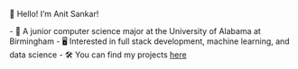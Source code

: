 <p>👀 Hello! I’m Anit Sankar!</p>
- 🏫 A junior computer science major at the University of Alabama at Birmingham
- 🖥️ Interested in full stack development, machine learning, and data science
- 🛠️ You can find my projects <a href="https://anitsankar.com/projects">here</a>

<!---
asankar04/asankar04 is a ✨ special ✨ repository because its `README.md` (this file) appears on your GitHub profile.
You can click the Preview link to take a look at your changes.
--->
